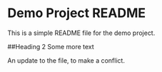 # Demo Project README

This is a simple README file for the demo project.


##Heading 2 Some more text

An update to the file, to make a conflict.

